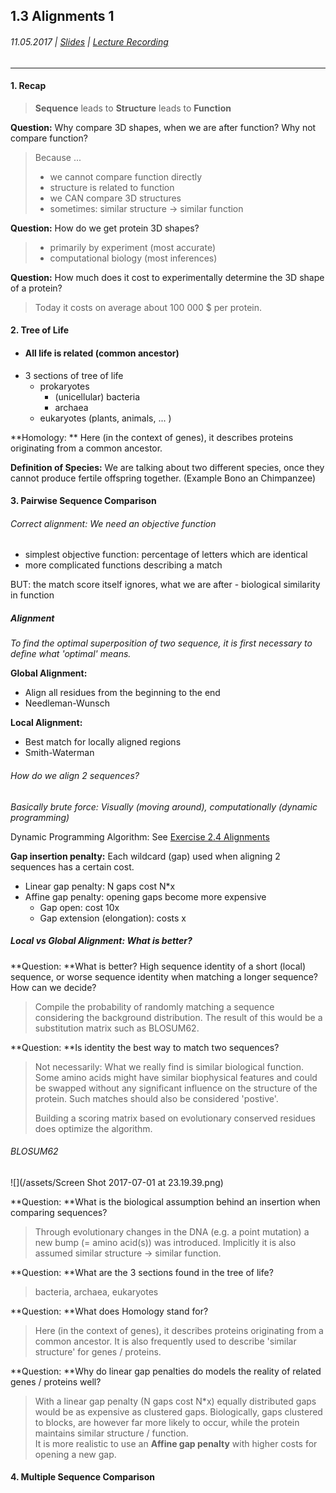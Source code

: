 ## 1.3 Alignments 1

###### 11.05.2017 \| [Slides](https://www.rostlab.org/sites/default/files/fileadmin/teaching/SoSe17/PP1CS/cb1e_20170511_alignments1.pdf) \| [Lecture Recording](https://www.youtube.com/watch?v=-yN2iBQnzeQ&index=3&list=PLg46T0OlBIJ9abbsmUL-ux24DCpoUlC1J)

---

#### 1. Recap

> **Sequence** leads to **Structure** leads to **Function**

**Question:** Why compare 3D shapes, when we are after function? Why not compare function?

> Because ...
>
> * we cannot compare function directly
> * structure is related to function
> * we CAN compare 3D structures
> * sometimes: similar structure -&gt; similar function

**Question:** How do we get protein 3D shapes?

> * primarily by experiment \(most accurate\)
> * computational biology \(most inferences\)

**Question:** How much does it cost to experimentally determine the 3D shape of a protein?

> Today it costs on average about 100 000 $ per protein.

#### 2. Tree of Life

* #### All life is related \(common ancestor\)
* 3 sections of tree of life
  * prokaryotes
    * \(unicellular\) bacteria
    * archaea
  * eukaryotes \(plants, animals, ... \)

**Homology: ** Here \(in the context of genes\), it describes proteins originating from a common ancestor.

**Definition of Species:** We are talking about two different species, once they cannot produce fertile offspring together. \(Example Bono an Chimpanzee\)

#### 3. Pairwise Sequence Comparison

###### Correct alignment: We need an objective function

* simplest objective function: percentage of letters which are identical
* more complicated functions describing a match 

BUT: the match score itself ignores, what we are after - biological similarity in function

##### Alignment

_To find the optimal superposition of two sequence, it is first necessary to define what 'optimal' means._

**Global Alignment:**

* Align all residues from the beginning to the end
* Needleman-Wunsch

**Local Alignment:**

* Best match for locally aligned regions
* Smith-Waterman

###### How do we align 2 sequences?

_Basically brute force: Visually \(moving around\), computationally \(dynamic programming\)_

Dynamic Programming Algorithm: See [Exercise 2.4 Alignments](/exercises/24-alignments.md)

**Gap insertion penalty:** Each wildcard \(gap\) used when aligning 2 sequences has a certain cost.

* Linear gap penalty: N gaps cost N\*x
* Affine gap penalty: opening gaps become more expensive
  * Gap open: cost 10x
  * Gap extension \(elongation\): costs x

##### Local vs Global Alignment: What is better?

**Question: **What is better? High sequence identity of a short \(local\) sequence, or worse sequence identity when matching a longer sequence? How can we decide?

> Compile the probability of randomly matching a sequence considering the background distribution. The result of this would be a substitution matrix such as BLOSUM62.

**Question: **Is identity the best way to match two sequences?

> Not necessarily: What we really find is similar biological function. Some amino acids might have similar biophysical features and could be swapped without any significant influence on the structure of the protein. Such matches should also be considered 'postive'.
>
> Building a scoring matrix based on evolutionary conserved residues does optimize the algorithm.

###### BLOSUM62

![](/assets/Screen Shot 2017-07-01 at 23.19.39.png)



**Question: **What is the biological assumption behind an insertion when comparing sequences?

> Through evolutionary changes in the DNA \(e.g. a point mutation\) a new bump \(= amino acid\(s\)\) was introduced. Implicitly it is also assumed similar structure -&gt; similar function.

**Question: **What are the 3 sections found in the tree of life?

> bacteria, archaea, eukaryotes

**Question: **What does Homology stand for?

> Here \(in the context of genes\), it describes proteins originating from a common ancestor. It is also frequently used to describe 'similar structure' for genes / proteins.

**Question: **Why do linear gap penalties do models the reality of related genes / proteins well?

> With a linear gap penalty \(N gaps cost N\*x\) equally distributed gaps would be as expensive as clustered gaps. Biologically, gaps clustered to blocks, are however far more likely to occur, while the protein maintains similar structure / function.  
> It is more realistic to use an **Affine gap penalty** with higher costs for opening a new gap.

#### 4. Multiple Sequence Comparison



